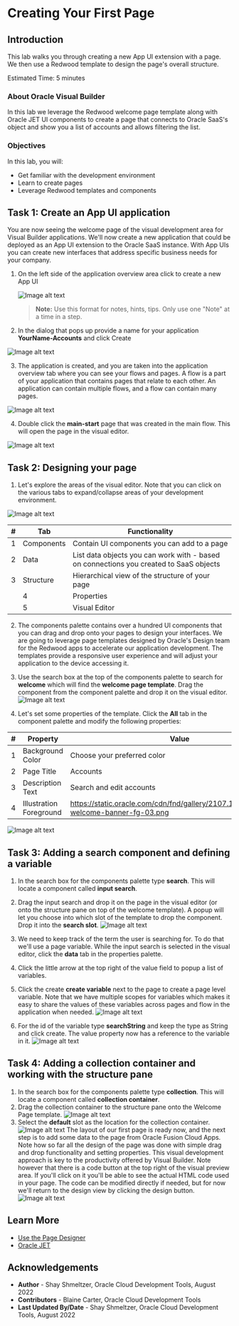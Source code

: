 # Creating Your First Page

## Introduction

This lab walks you through creating a new App UI extension with a page. We then use a Redwood template to design the page's overall structure.

Estimated Time: 5 minutes

### About Oracle Visual Builder
In this lab we leverage the Redwood welcome page template along with Oracle JET UI components to create a page that connects to Oracle SaaS's object and show you a list of accounts and allows filtering the list.

### Objectives

In this lab, you will:
* Get familiar with the development environment
* Learn to create pages
* Leverage Redwood templates and components

## Task 1: Create an App UI application

You are now seeing the welcome page of the visual development area for Visual Builder applications. We'll now create a new application that could be deployed as an App UI extension to the Oracle SaaS instance. With App UIs you can create new interfaces that address specific business needs for your company.

1. On the left side of the application overview area click to create a new App UI

	![Image alt text](images/results.png)

	> **Note:** Use this format for notes, hints, tips. Only use one "Note" at a time in a step.

2. In the dialog that pops up provide a name for your application **YourName-Accounts** and click Create

  ![Image alt text](images/wssettings.png)

3. The application is created, and you are taken into the application overview tab where you can see your flows and pages. A flow is a part of your application that contains pages that relate to each other. An application can contain multiple flows, and a flow can contain many pages.

  ![Image alt text](images/appflow.png)

4. Double click the **main-start** page that was created in the main flow. This will open the page in the visual editor.

  ![Image alt text](images/IDE.png)

## Task 2: Designing your page

1. Let's explore the areas of the visual editor. Note that you can click on the various tabs to expand/collapse areas of your development environment.

  ![Image alt text](images/IDE2.png)

  | #| Tab | Functionality |
  | --- | --- | --- |
  | 1 | Components | Contain UI components you can add to a page  |
  | 2 |Data | List data objects you can work with - based on connections you created to SaaS objects |
  | 3 | Structure | Hierarchical view of the structure of your page |
	  | 4 | Properties | A declarative way to define the properties of the selected component in your page |
	  | 5 | Visual Editor | Shows you a design/live and code view of your page content |

2. The components palette contains over a hundred UI components that you can drag and drop onto your pages to design your interfaces. We are going to leverage page templates designed by Oracle's Design team for the Redwood apps to accelerate our application development. The templates provide a responsive user experience and will adjust your application to the device accessing it.

3. Use the search box at the top of the components palette to search for **welcome** which will find the **welcome page template**. Drag the component from the component palette and drop it on the visual editor.  
  ![Image alt text](images/welcome.png)

4. Let's set some properties of the template. Click the **All** tab in the component palette and modify the following properties:

| # | Property | Value |
| --- | --- | --- |
| 1 | Background Color | Choose your preferred color  |
| 2 |Page Title | Accounts |
| 3 | Description Text| Search and edit accounts |
| 4 | Illustration Foreground | https://static.oracle.com/cdn/fnd/gallery/2107.1.0/images/illust-welcome-banner-fg-03.png |

  ![Image alt text](images/properties.png)

## Task 3: Adding a search component and defining a variable

1. In the search box for the components palette type **search**. This will locate a component called **input search**.
2. Drag the input search and drop it on the page in the visual editor (or onto the structure pane on top of the welcome template). A popup will let you choose into which slot of the template to drop the component. Drop it into the **search slot**.
  ![Image alt text](images/properties.png)

3. We need to keep track of the term the user is searching for. To do that we'll use a page variable.
While the input search is selected in the visual editor, click the **data** tab in the properties palette.

4. Click the little arrow at the top right of the value field to popup a list of variables.

5. Click the create **create variable** next to the page to create a page level variable. Note that we have multiple scopes for variables which makes it easy to share the values of these variables across pages and flow in the application when needed.
  ![Image alt text](images/properties.png)

6. For the id of the variable type **searchString** and keep the type as String and click create. The value property now has a reference to the variable in it.
  ![Image alt text](images/variablesettings.png)

## Task 4: Adding a collection container and working with the structure pane

1. In the search box for the components palette type **collection**. This will locate a component called **collection container**.
2. Drag the collection container to the structure pane onto the Welcome Page template.
  ![Image alt text](images/collection.png)
3. Select the **default** slot as the location for the collection container.
  ![Image alt text](images/slot.png)
The layout of our first page is ready now, and the next step is to add some data to the page from Oracle Fusion Cloud Apps.
Note how so far all the design of the page was done with simple drag and drop functionality and setting properties. This visual development approach is key to the productivity offered by Visual Builder. Note however that there is a code button at the top right of the visual preview area. If you'll click on it you'll be able to see the actual HTML code used in your page. The code can be modified directly if needed, but for now we'll return to the design view by clicking the design button.
  ![Image alt text](images/complete.png)
## Learn More

* [Use the Page Designer](https://docs.oracle.com/en/cloud/paas/visual-builder/visualbuilder-building-appui/get-started1.html#GUID-CC2B203D-51D3-4408-8D0B-4E26C86BCBC0)
* [Oracle JET](http://oracle.com/jet)

## Acknowledgements
* **Author** - Shay Shmeltzer, Oracle Cloud Development Tools, August 2022
* **Contributors** -  Blaine Carter, Oracle Cloud Development Tools
* **Last Updated By/Date** - Shay Shmeltzer, Oracle Cloud Development Tools, August 2022
